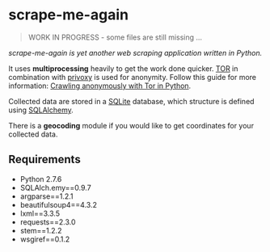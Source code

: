 # scrape-me-again
> WORK IN PROGRESS - some files are still missing ...

*scrape-me-again is yet another web scraping application written in Python.*

It uses **multiprocessing** heavily to get the work done quicker. [TOR](https://www.torproject.org/) in combination with [privoxy](http://www.privoxy.org/) is used for anonymity. Follow this guide for more information: [Crawling anonymously with Tor in Python](http://sacharya.com/crawling-anonymously-with-tor-in-python/).

Collected data are stored in a [SQLite](http://www.sqlite.org/) database, which structure is defined using [SQLAlchemy](http://www.sqlalchemy.org/).

There is a **geocoding** module if you would like to get coordinates for your collected data.

## Requirements
* Python 2.7.6
* SQLAlch.emy==0.9.7
* argparse==1.2.1
* beautifulsoup4==4.3.2
* lxml==3.3.5
* requests==2.3.0
* stem==1.2.2
* wsgiref==0.1.2

